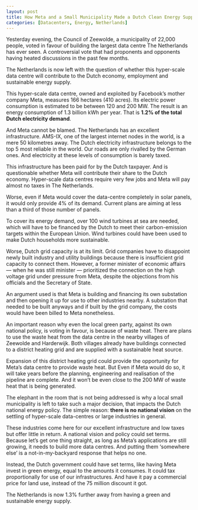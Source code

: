```yaml
---
layout: post
title: How Meta and a Small Municipality Made a Dutch Clean Energy Supply Harder to Reach
categories: [Datacenters, Energy, Netherlands]
---
```


Yesterday evening, the Council of Zeewolde, a municipality of 22,000 people, voted in favour of building the largest data centre The Netherlands has ever seen. A controversial vote that had proponents and opponents having heated discussions in the past few months.

The Netherlands is now left with the question of whether this hyper-scale data centre will contribute to the Dutch economy, employment and sustainable energy supply.

This hyper-scale data centre, owned and exploited by Facebook’s mother company Meta, measures 166 hectares (410 acres). Its electric power consumption is estimated to be between 120 and 200 MW. The result is an energy consumption of 1.3 billion kWh per year. That is **1.2% of the total Dutch electricity demand**.

And Meta cannot be blamed. The Netherlands has an excellent infrastructure. AMS-IX, one of the largest internet nodes in the world, is a mere 50 kilometres away. The Dutch electricity infrastructure belongs to the top 5 most reliable in the world. Our roads are only rivalled by the German ones. And electricity at these levels of consumption is barely taxed.

This infrastructure has been paid for by the Dutch taxpayer. And is questionable whether Meta will contribute their share to the Dutch economy. Hyper-scale data centres require very few jobs and Meta will pay almost no taxes in The Netherlands.

Worse, even if Meta would cover the data-centre completely in solar panels, it would only provide 4% of its demand. Current plans are aiming at less than a third of those number of panels.

To cover its energy demand, over 100 wind turbines at sea are needed, which will have to be financed by the Dutch to meet their carbon-emission targets within the European Union. Wind turbines could have been used to make Dutch households more sustainable.

Worse, Dutch grid capacity is at its limit. Grid companies have to disappoint newly built industry and utility buildings because there is insufficient grid capacity to connect them. However, a former minister of economic affairs — when he was still minister — prioritized the connection on the high voltage grid under pressure from Meta, despite the objections from his officials and the Secretary of State.

An argument used is that Meta is building and financing its own substation and then opening it up for use to other industries nearby. A substation that needed to be built anyways and if built by the grid company, the costs would have been billed to Meta nonetheless.

An important reason why even the local green party, against its own national policy, is voting in favour, is because of waste heat. There are plans to use the waste heat from the data centre in the nearby villages of Zeewolde and Harderwijk. Both villages already have buildings connected to a district heating grid and are supplied with a sustainable heat source.

Expansion of this district heating grid could provide the opportunity for Meta’s data centre to provide waste heat. But Even if Meta would do so, it will take years before the planning, engineering and realisation of the pipeline are complete. And it won’t be even close to the 200 MW of waste heat that is being generated.

The elephant in the room that is not being addressed is why a local small municipality is left to take such a major decision, that impacts the Dutch national energy policy. The simple reason: **there is no national vision** on the settling of hyper-scale data-centres or large industries in general.

These industries come here for our excellent infrastructure and low taxes but offer little in return. A national vision and policy could set terms. Because let’s get one thing straight, as long as Meta’s applications are still growing, it needs to build more data centres. And putting them ‘somewhere else’ is a not-in-my-backyard response that helps no one.

Instead, the Dutch government could have set terms, like having Meta invest in green energy, equal to the amounts it consumes. It could tax proportionally for use of our infrastructures. And have it pay a commercial price for land use, instead of the 75 million discount it got.

The Netherlands is now 1.3% further away from having a green and sustainable energy supply.
